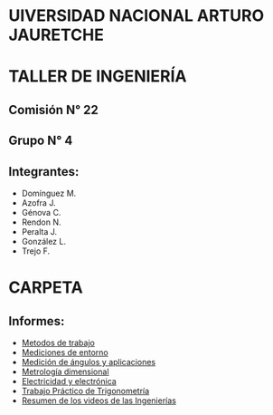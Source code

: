 # UIVERSIDAD NACIONAL ARTURO JAURETCHE
# TALLER DE INGENIERÍA
## Comisión N° 22
## Grupo N° 4
## Integrantes:
- Domínguez M.
- Azofra J.
- Génova C.
- Rendon N.
- Peralta J.
- González L.
- Trejo F.
# CARPETA
## Informes: 
- [Metodos de trabajo](Informes/Metodos-de-trabajo.pdf)
- [Mediciones de entorno](Informes/Mediciones-de-entorno.pdf)
- [Medición de ángulos y aplicaciones](Informes/Meidición-de-ángulos-y-aplicaciones.pdf)
- [Metrología dimensional](Informes/Metrologia-dimensional.pdf)
- [Electricidad y electrónica](Informes/Electricidad-y-electrónica.pdf)
- [Trabajo Práctico de Trigonometría](Trabajo-Práctico-de-Trigonometría.pdf)
- [Resumen de los videos de las Ingenierías](Resumen-videos-Ingenierías.pdf)
